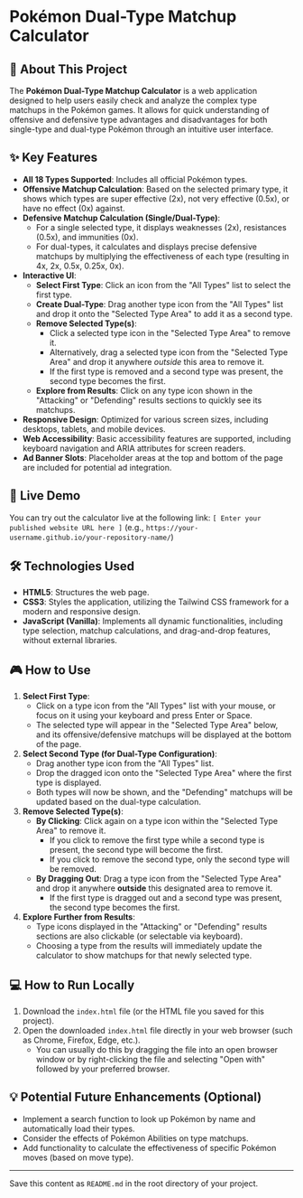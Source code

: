 # Pokémon Dual-Type Matchup Calculator

## 🌟 About This Project

The **Pokémon Dual-Type Matchup Calculator** is a web application designed to help users easily check and analyze the complex type matchups in the Pokémon games. It allows for quick understanding of offensive and defensive type advantages and disadvantages for both single-type and dual-type Pokémon through an intuitive user interface.

## ✨ Key Features

  * **All 18 Types Supported**: Includes all official Pokémon types.
  * **Offensive Matchup Calculation**: Based on the selected primary type, it shows which types are super effective (2x), not very effective (0.5x), or have no effect (0x) against.
  * **Defensive Matchup Calculation (Single/Dual-Type)**:
      * For a single selected type, it displays weaknesses (2x), resistances (0.5x), and immunities (0x).
      * For dual-types, it calculates and displays precise defensive matchups by multiplying the effectiveness of each type (resulting in 4x, 2x, 0.5x, 0.25x, 0x).
  * **Interactive UI**:
      * **Select First Type**: Click an icon from the "All Types" list to select the first type.
      * **Create Dual-Type**: Drag another type icon from the "All Types" list and drop it onto the "Selected Type Area" to add it as a second type.
      * **Remove Selected Type(s)**:
          * Click a selected type icon in the "Selected Type Area" to remove it.
          * Alternatively, drag a selected type icon from the "Selected Type Area" and drop it anywhere *outside* this area to remove it.
          * If the first type is removed and a second type was present, the second type becomes the first.
      * **Explore from Results**: Click on any type icon shown in the "Attacking" or "Defending" results sections to quickly see its matchups.
  * **Responsive Design**: Optimized for various screen sizes, including desktops, tablets, and mobile devices.
  * **Web Accessibility**: Basic accessibility features are supported, including keyboard navigation and ARIA attributes for screen readers.
  * **Ad Banner Slots**: Placeholder areas at the top and bottom of the page are included for potential ad integration.

## 🚀 Live Demo

You can try out the calculator live at the following link:
`[ Enter your published website URL here ]` (e.g., `https://your-username.github.io/your-repository-name/`)

## 🛠️ Technologies Used

  * **HTML5**: Structures the web page.
  * **CSS3**: Styles the application, utilizing the Tailwind CSS framework for a modern and responsive design.
  * **JavaScript (Vanilla)**: Implements all dynamic functionalities, including type selection, matchup calculations, and drag-and-drop features, without external libraries.

## 🎮 How to Use

1.  **Select First Type**:
      * Click on a type icon from the "All Types" list with your mouse, or focus on it using your keyboard and press Enter or Space.
      * The selected type will appear in the "Selected Type Area" below, and its offensive/defensive matchups will be displayed at the bottom of the page.
2.  **Select Second Type (for Dual-Type Configuration)**:
      * Drag another type icon from the "All Types" list.
      * Drop the dragged icon onto the "Selected Type Area" where the first type is displayed.
      * Both types will now be shown, and the "Defending" matchups will be updated based on the dual-type calculation.
3.  **Remove Selected Type(s)**:
      * **By Clicking**: Click again on a type icon within the "Selected Type Area" to remove it.
          * If you click to remove the first type while a second type is present, the second type will become the first.
          * If you click to remove the second type, only the second type will be removed.
      * **By Dragging Out**: Drag a type icon from the "Selected Type Area" and drop it anywhere **outside** this designated area to remove it.
          * If the first type is dragged out and a second type was present, the second type becomes the first.
4.  **Explore Further from Results**:
      * Type icons displayed in the "Attacking" or "Defending" results sections are also clickable (or selectable via keyboard).
      * Choosing a type from the results will immediately update the calculator to show matchups for that newly selected type.

## 💻 How to Run Locally

1.  Download the `index.html` file (or the HTML file you saved for this project).
2.  Open the downloaded `index.html` file directly in your web browser (such as Chrome, Firefox, Edge, etc.).
      * You can usually do this by dragging the file into an open browser window or by right-clicking the file and selecting "Open with" followed by your preferred browser.

## 💡 Potential Future Enhancements (Optional)

  * Implement a search function to look up Pokémon by name and automatically load their types.
  * Consider the effects of Pokémon Abilities on type matchups.
  * Add functionality to calculate the effectiveness of specific Pokémon moves (based on move type).

-----

Save this content as `README.md` in the root directory of your project.
